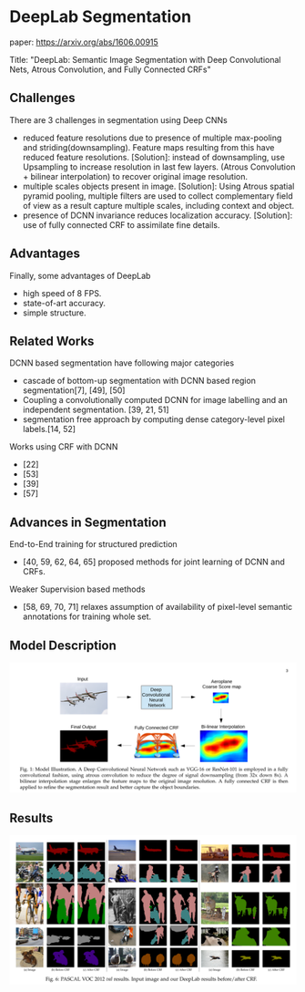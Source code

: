 # DeepLab Segmentation

paper: https://arxiv.org/abs/1606.00915

Title: "DeepLab: Semantic Image Segmentation with Deep Convolutional Nets, Atrous Convolution, and Fully Connected CRFs"

## Challenges
There are 3 challenges in segmentation using Deep CNNs
- reduced feature resolutions due to presence of multiple max-pooling and striding(downsampling). Feature maps resulting from this have reduced feature resolutions. [Solution]: instead of downsampling, use Upsampling to increase resolution in last few layers. (Atrous Convolution + bilinear interpolation) to recover original image resolution.  
- multiple scales objects present in image. [Solution]: Using Atrous spatial pyramid pooling, multiple filters are used to collect complementary field of view as a result capture multiple scales, including context and object.
- presence of DCNN invariance reduces localization accuracy. [Solution]: use of fully connected CRF to assimilate fine details.

## Advantages
Finally, some advantages of DeepLab
- high speed of 8 FPS.
- state-of-art accuracy.
- simple structure.     

## Related Works
DCNN based segmentation have following major categories
- cascade of bottom-up segmentation with DCNN based region segmentation[7], [49], [50]
- Coupling a convolutionally computed DCNN for image labelling and an independent segmentation. [39, 21, 51]
- segmentation free approach by computing dense category-level pixel labels.[14, 52]

Works using CRF with DCNN
- [22]
- [53]
- [39]
- [57]

## Advances in Segmentation
End-to-End training for structured prediction
- [40, 59, 62, 64, 65] proposed methods for joint learning of DCNN and CRFs.

Weaker Supervision based methods
- [58, 69, 70, 71] relaxes assumption of availability of pixel-level semantic annotations for training whole set.

## Model Description
![Model Description](imgs/deeplab_img1.tiff)

## Results
![Results](imgs/deeplab_img2.tiff)
